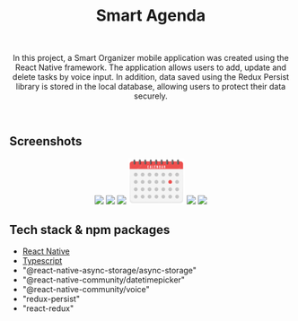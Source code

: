 <!-- # React Native: Smart Agenda

## About

#### In this project, a Smart Organizer mobile application was created using the React Native framework. The application allows users to add, update and delete tasks by voice input. In addition, data saved using the Redux Persist library is stored in the local database, allowing users to protect their data securely. -->

<h1 align="center">Smart Agenda</h1></br>
<p align="center">  
In this project, a Smart Organizer mobile application was created using the React Native framework. The application allows users to add, update and delete tasks by voice input. In addition, data saved using the Redux Persist library is stored in the local database, allowing users to protect their data securely.
</p>
</br>

## Screenshots

<p align="center">
<img src="./src/assets/splash.png" width="20%"/>
<img src="./src/assets/home1.png" width="20%"/>
<img src="./src/assets/home2.png" width="20%"/>
<img src="./src/assets/calendar.png" width="20%"/>
<img src="./src/assets/createTask.png" width="20%"/>
<img src="./src/assets/updateTask.png" width="20%"/>

</p>

## Tech stack & npm packages

- [React Native](https://reactnative.dev/)
- [Typescript](https://www.typescriptlang.org/)
- "@react-native-async-storage/async-storage"
- "@react-native-community/datetimepicker"
- "@react-native-community/voice"
- "redux-persist"
- "react-redux"

<!--
<p align="center"><img src="./src/assets/splash.png" width="400" /> </p>
<p align="center"><img src="./src/assets/home1.png" width="400"/>
<img src="./src/assets/home2.png" width="400"/> </p>
<p align="center"><img src="./src/assets/calendar.png" width="400"/>
<img src="./src/assets/createTask.png" width="400"/> </p>
<p align="center"><img src="./src/assets/updateTask.png" width="400" /> </p> -->
